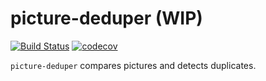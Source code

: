 # picture-deduper (WIP)

[![Build Status](https://api.travis-ci.org/barasher/picture-deduper.svg?branch=main)](https://travis-ci.org/barasher/picture-deduper)
[![codecov](https://codecov.io/gh/barasher/picture-deduper/branch/master/graph/badge.svg)](https://codecov.io/gh/barasher/picture-deduper)

`picture-deduper` compares pictures and detects duplicates.

